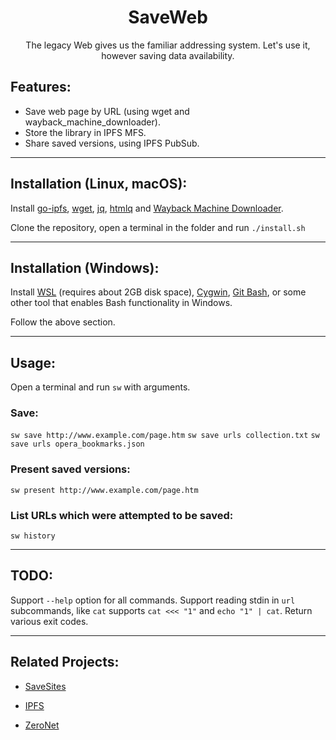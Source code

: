 <h1 align="center">SaveWeb</h1>

<p align="center">The legacy Web gives us the familiar addressing system. Let's use it, however saving data availability.</p>

## Features:

- Save web page by URL (using wget and wayback_machine_downloader).
- Store the library in IPFS MFS.
- Share saved versions, using IPFS PubSub.

---

## Installation (Linux, macOS):

Install [go-ipfs](https://docs.ipfs.io/install/command-line/), [wget](https://www.gnu.org/software/wget/), [jq](https://stedolan.github.io/jq/download/), [htmlq](https://github.com/mgdm/htmlq/) and [Wayback Machine Downloader](https://github.com/ImportTaste/wayback-machine-downloader).

Clone the repository, open a terminal in the folder and run `./install.sh`

---

## Installation (Windows):

Install [WSL](https://docs.microsoft.com/en-us/windows/wsl/install-win10) (requires about 2GB disk space), [Cygwin](https://www.cygwin.com/), [Git Bash](http://git-scm.com), or some other tool that enables Bash functionality in Windows.

Follow the above section.

---

## Usage:

Open a terminal and run `sw` with arguments.

### Save:
`sw save http://www.example.com/page.htm`
`sw save urls collection.txt`
`sw save urls opera_bookmarks.json`

### Present saved versions:
`sw present http://www.example.com/page.htm`

### List URLs which were attempted to be saved:
`sw history`

---

## TODO:

Support `--help` option for all commands.
Support reading stdin in `url` subcommands, like `cat` supports `cat <<< "1"` and `echo "1" | cat`.
Return various exit codes.

---

## Related Projects:

- [SaveSites](https://github.com/defder-su/SaveSites)

- [IPFS](https://ipfs.io)

- [ZeroNet](https://zeronet.dev)

